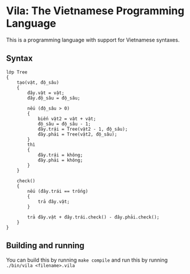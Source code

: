 # Vila: The Vietnamese Programming Language

This is a programming language with support for Vietnamese syntaxes.

## Syntax

```nblang
lớp Tree
{
    tạo(vật, độ_sâu)
    {
        đây.vật = vật;
        đây.độ_sâu = độ_sâu;

        nếu (độ_sâu > 0)
        {
            biến vật2 = vật + vật;
            độ_sâu = độ_sâu - 1;
            đây.trái = Tree(vật2 - 1, độ_sâu);
            đây.phải = Tree(vật2, độ_sâu);
        }
        thì
        {
            đây.trái = không;
            đây.phải = không;
        }
    }

    check()
    {
        nếu (đây.trái == trống)
        {
            trả đây.vật;
        }

        trả đây.vật + đây.trái.check() - đây.phải.check();
    }
}
```

## Building and running

You can build this by running `make compile` and run this by running `./bin/vila <filename>.vila`
